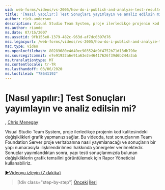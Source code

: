 ```yaml
---
uid: web-forms/videos/vs-2005/how-do-i-publish-and-analyze-test-results
title: '[Nasıl yapılır:] Test Sonuçları yayımlayın ve analiz edilsin mi? | Microsoft Docs'
author: rick-anderson
description: Visual Studio Team System, proje ilerledikçe projenin kod kalitesindeki değişiklikleri grafik yapmanızı sağlar. Bu video, publ ile ilgili yönergeler sağlar...
ms.author: riande
ms.date: 07/16/2007
ms.assetid: 9fb155e0-1379-482c-963d-af7dc0397d76
msc.legacyurl: /web-forms/videos/vs-2005/how-do-i-publish-and-analyze-test-results
msc.type: video
ms.openlocfilehash: 80289680e4d40ec903524d9f4752b71d13db790e
ms.sourcegitcommit: e7e91932a6e91a63e2e46417626f39d6b244a3ab
ms.translationtype: MT
ms.contentlocale: tr-TR
ms.lasthandoff: 03/06/2020
ms.locfileid: "78641192"
---
```

# <a name="how-do-i-publish-and-analyze-test-results"></a>[Nasıl yapılır:] Test Sonuçları yayımlayın ve analiz edilsin mi?

, [Chris Menegay](https://twitter.com/CMenegay)

Visual Studio Team System, proje ilerledikçe projenin kod kalitesindeki değişiklikleri grafik yapmanızı sağlar. Bu videoda, test sonuçlarının Team Foundation Server proje veritabanına nasıl yayımlanacağı ve sonuçların bir yapı numarasıyla ilişkilendirilmesi hakkında yönergeler verilmektedir. Sonuçlar yayımlandıktan sonra, yapı testi sonuçlarımızda bulunan değişikliklerin grafik temsilini görüntülemek için Rapor Yöneticisi kullanabiliriz.

[&#9654;Videoyu izleyin (7 dakika)](https://channel9.msdn.com/Blogs/ASP-NET-Site-Videos/how-do-i-publish-and-analyze-test-results)

> [!div class="step-by-step"]
> [Önceki](how-do-i-use-generic-tests.md)
> [İleri](how-do-i-discover-application-changes-prior-to-deployment.md)
